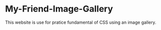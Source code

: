 # My-Friend-Image-Gallery
This website is use for pratice fundamental of CSS using an image gallery. 
